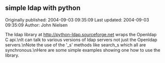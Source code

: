## simple ldap with python 
Originally published: 2004-09-03 09:35:09 
Last updated: 2004-09-03 09:35:09 
Author: John Nielsen 
 
The ldap library at http://python-ldap.sourceforge.net wraps the Openldap C api.\nIt can talk to various versions of ldap servers not just the Openldap servers.\nNote the use of the '_s' methods like search_s which all are synchronous.\nHere are some simple examples showing one how to use the library.